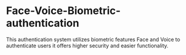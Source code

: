 # Face-Voice-Biometric-authentication
This authentication system utilizes biometric features Face and Voice to authenticate users it offers higher security and easier functionality.
